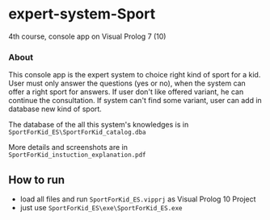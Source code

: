 # expert-system-Sport
4th course, console app on Visual Prolog 7 (10)

### About
This console app is the expert system to choice right kind of sport for a kid. 
User must only answer the questions (yes or no), when the system can offer a right sport for answers.
If user don't like offered variant, he can continue the consultation. If system can't find some variant, user can add in database new kind of sport.

The database of the all this system's knowledges is in `SportForKid_ES\SportForKid_catalog.dba`

More details and screenshots are in `SportForKid_instuction_explanation.pdf`

## How to run
- load all files and run `SportForKid_ES.vipprj` as Visual Prolog 10 Project
- just use `SportForKid_ES\exe\SportForKid_ES.exe`
